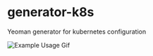 # generator-k8s
Yeoman generator for kubernetes configuration

![Example Usage Gif](https://media.giphy.com/media/3xerqpWUb36R1SydYg/giphy.gif)
